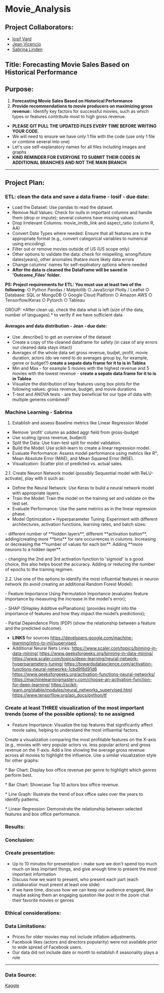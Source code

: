# Movie_Analysis

## Project Collaborators:
* [Iosif Vard](https://github.com/IosifVard)
* [Jean Vicencio](https://github.com/jpvicencio)
* [Sabrina Linden](https://github.com/LegallyNotBlonde)


## Title: Forecasting Movie Sales Based on Historical Performance

## Purpose: 
1. **Forecasting Movie Sales Based on Historical Performance**
2. **Provide recommendations to movie producers on maximizing gross revenue:**: 
Identify key factors for successful movies, such as which types or features contribute most to high gross revenue.


* **PLEASE GIT PULL THE UPDATED FILES EVERY TIME BEFORE WRITING YOUR CODE**.
* We will need to ensure we have only 1 file with the code (use only 1 file or combine several into one)
* Let's use self-explanatory names for all files including images and graphs
* **KIND REMINDER FOR EVERYONE TO SUBMIT THEIR CODES IN ADDITIONAL BRANCHES AND NOT THE MAIN BRANCH**
___

## Project Plan:

### ETL: clean the data and save a data frame - Iosif - due date:
* Load the Dataset: Use pandas to read the dataset.
* Remove Null Values: Check for nulls in important columns and handle them (drop or impute); several columns have missing values
* Drop Irrelevant Columns: movie_imdb_link and aspect_ratio (column R, AA)
* Convert Data Types where needed: Ensure that all features are in the appropriate format (e.g., convert categorical variables to numerical using encoding).
* Filter out or remove movies outside of US (US scope only) 
* Other options to validate the data: check for mispelling, wrong/future dates(years), other anomalies thatare more likely data errors
* Change columns' names for self-explnatory options where needed
* **After the data is cleaned the DataFrame will be saved in 'Outcome_Files' folder.**

**PS: Project requirements for ETL: You must use at least two of the following:**
○ Python Pandas / Matplotlib
○ JavaScript Plotly / Leaflet
○ Database: SQL or MongoDB
○ Google Cloud Platform
○ Amazon AWS
○ Tensorflow/Keras
○ Pytorch
○ Tableau

<p> GROUP: *After clean up, check the data what is left (size of the data, number of languages).* to verify if we have sufficient data


#### Averages and data distribution - Jean - due date: 
* Use .describe() to get an overview of the dataset
* Create a copy of the cleaned dataframe for safety (in case of any errors our cleaned data stays intact)
* Averages of the whole data set gross revenue, budjet, profit, movie duration, actors (do we need to do averages group by, for example, genre or budget?) **create a sepate data frame for it to is in Tablea**
* Min and Max - for example 5 movies with the highest revenue and 5 movies with the lowest revenue - **create a sepate data frame for it to is in Tablea**
* Visualize the distribution of key features using box plots.for the following values: gross revenue, budget, and movie durations
* T-test and ANOVA tests - are they beneficial for our type of data with multiple generes combined?

### Machine Learning - Sabrina 

1. Establish and assess Baseline metrics like Linear Regression Model
* Remove 'profit' column as added aggr field from gross-budget 
* Use scaling (gross revenue, budject)
* Split the Data: Use train-test split for model validation.
* Build the Model: Use scikit-learn to create a linear regression model.
* Evaluate Performance: Assess model performance using metrics like R², Mean Absolute Error (MAE), and Mean Squared Error (MSE).
* Visualization: Scatter plot of predicted vs. actual sales.

2.1. Create Neuron Network model (possibly  Sequential model with ReLU-activate), play with it such as: 

* Define the Neural Network: Use Keras to build a neural network model with appropriate layers.
* Train the Model: Train the model on the training set and validate on the test set.
* Evaluate Performance: Use the same metrics as in the linear regression phase.
* Model Optimization
•	Hyperparameter Tuning: Experiment with different architectures, activation functions, learning rates, and batch sizes:

<p> - different number of **hidden layers**, different **activation button**,  adding/creating more **bins** for rare occurrences in columns. Increasing or decreasing the **number of values for each bin**. Adding **more neurons to a hidden layer**. 
<p> - changing the 2nd and 3rd activation function to 'sigmoid' is a good choice, this also helps boost the accuracy. Adding or reducing the number of epochs to the training regimen. 

2.2. Use one of the options to identify the most influential features in neuron network (to avoid creating an additional Random Forest Model):
<p> - Feature Importance Using Permutation Importance (evaluates feature importance by measuring the increase in the model's error);
<p> - SHAP (SHapley Additive exPlanations) (provides insight into the importance of features and how they impact the model’s predictions);
<p> - Partial Dependence Plots (PDP) (show the relationship between a feature and the predicted outcome).

* **LINKS** for sources https://developers.google.com/machine-learning/intro-to-ml/supervised,
* Additional Neural Nets Links: https://www.scaler.com/topics/binning-in-data-mining/ https://www.geeksforgeeks.org/binning-in-data-mining/ https://www.scaler.com/topics/deep-learning/neural-network-hyperparameters-tuning/ https://towardsdatascience.com/activation-functions-neural-networks-1cbd9f8d91d6 https://www.geeksforgeeks.org/activation-functions-neural-networks/ https://machinelearningmastery.com/choose-an-activation-function-for-deep-learning/ https://scikit-learn.org/stable/modules/neural_networks_supervised.html https://www.tensorflow.org/api_docs/python/tf


### Create at least THREE visualization of the most important trends (some of the possible options): to ne assigned
* Feature Importance: Visualize the top features that significantly affect movie sales, helping to understand the most influential factors.
<p> Create a visualization comparing the most profitable features on the X-axis (e.g., movies with very popular actors vs. less popular actors) and gross revenue on the Y-axis. 
Add a line showing the average gross revenue across all movies to highlight the influence. Use a similar visualization style for other graphs:
<p>  * Bar Chart: Display box office revenue per genre to highlight which genres perform best. 
<p>  * Bar Chart: Showcase Top 10 actors box office revenue.
<p>  * Line Graph:  Illustrate the trend of box office sales over the years to identify patterns.
<p>  * Linear Regression: Demonstrate the relationship between selected features and box office performance.



### Results:

### Conclusion:

### Create presentation:
* Up to 10 minutes for presentation - make sure we don't spend too much much on less imprtant things, and give anough time to present the most important information
* Discuss how we want to present, who present each part (each collaboratior must preent at least one slide)
* If we have time, discuss how we can keep our audience engaged, like maybe asking them an engaging question like post in the zoom chat their favorite movies or genres

### Ethical considerations:

### Data Limitations:
* Prices for older movies may not include inflation adjustments.
* Facebook likes (actors and directors popularity) were not available prior to wide spread of Facebook users.
* Our data did not include date or month to establish if seasonality plays a role
___

### Data Source:
[Kaggle](https://www.kaggle.com/code/aditimulye/imdb-5000-movie-dataset-analysis)